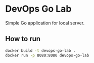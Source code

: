 # DevOps Go Lab

Simple Go application for local server.

## How to run

```bash
docker build -t devops-go-lab .
docker run -p 8080:8080 devops-go-lab